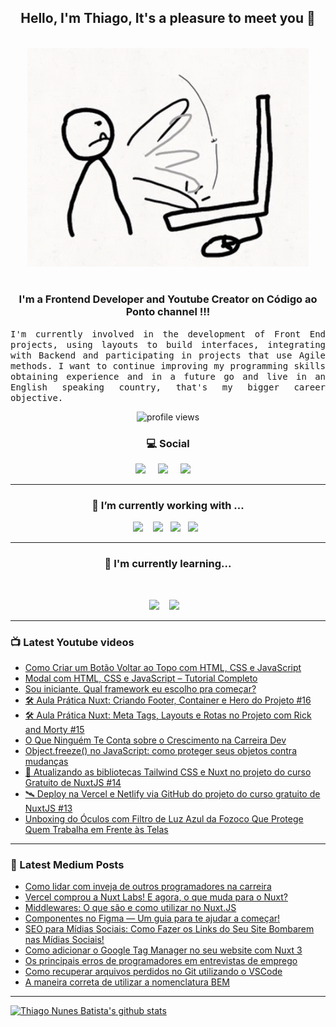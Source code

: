 <h2 align="center">Hello, I'm Thiago, It's a pleasure to meet you 👋</h2>
<p align="center">
<br><img src="https://github.com/thiagonunesbatista/thiagonunesbatista/blob/main/assets/tenor-pc-banging.gif" width="450px"><br><br>
</p>

<h3  align="center">I'm a Frontend Developer and Youtube Creator on Código ao Ponto channel  !!!</h3>

<p align="justify">
<samp>
  I'm currently involved in the development of Front End projects, using layouts to build interfaces, integrating with Backend and participating in projects that use Agile methods. I want to continue improving my programming skills obtaining experience and in a future go  and live in an English speaking country, that's my bigger career objective.<br>

</p>

<p align='center'>
    <img src="https://gpvc.arturio.dev/thiagonunesbatista" alt="profile views">
</p>

<h3  align='center'>💻 Social</h3>

<p align='center'>
  <a href="https://www.youtube.com/channel/UC4CxuzVpVnJfFD1gVjIgyJg"><img src="https://img.shields.io/badge/YouTube-FF0000?style=for-the-badge&logo=youtube&logoColor=white" /></a>&nbsp;&nbsp;&nbsp;&nbsp;
  <a href="https://thiagonunesbatista.medium.com/"><img src="https://img.shields.io/badge/medium-%231DA1F2.svg?&style=for-the-badge&logo=medium&logoColor=white" /></a>&nbsp;&nbsp;&nbsp;&nbsp;
<a href="https://www.linkedin.com/in/thiagonunesbatista"><img src="https://img.shields.io/badge/linkedin-%230077B5.svg?&style=for-the-badge&logo=linkedin&logoColor=white" /></a>&nbsp;&nbsp;&nbsp;&nbsp;
</p>

<hr>
<h3 align='center'>🔭  I’m currently working with ...</h4>

<p align='center'>
    <img  src="https://img.shields.io/badge/React-20232A?style=for-the-badge&logo=react&logoColor=61DAFB" />&nbsp;&nbsp;&nbsp;
   <img src="https://img.shields.io/badge/JavaScript-323330?style=for-the-badge&logo=javascript&logoColor=F7DF1E" />&nbsp;&nbsp;
  <img src="https://img.shields.io/badge/html5%20-%23e34f26.svg?&style=for-the-badge&logo=html5&logoColor=white" />&nbsp;&nbsp;
  <img src="https://img.shields.io/badge/css3%20-%231572B6.svg?&style=for-the-badge&logo=css3&logoColor=white" />&nbsp;&nbsp;
</p>
<hr>

<h3 align='center'> 🌱  I'm currently learning...</h4>
<br>
<p align='center'>
  <img  src="https://img.shields.io/badge/Node%20-%23339933.svg?&style=for-the-badge&logo=node.js&logoColor=white" />&nbsp;&nbsp;&nbsp;
  <img  src="https://img.shields.io/badge/TypeScript-007ACC?style=for-the-badge&logo=typescript&logoColor=white" />&nbsp;&nbsp;&nbsp;
</p>

<hr>

<h3>📺 Latest Youtube videos</h3>

<!-- YOUTUBE:START -->
- [Como Criar um Botão Voltar ao Topo com HTML, CSS e JavaScript](https://www.youtube.com/watch?v=7DtsRVkvBlY)
- [Modal com HTML, CSS e JavaScript – Tutorial Completo](https://www.youtube.com/watch?v=SN4uds2_LjE)
- [Sou iniciante. Qual framework eu escolho pra começar?](https://www.youtube.com/watch?v=hKiCgDfCVog)
- [🛠️ Aula Prática Nuxt: Criando Footer, Container e Hero do Projeto #16](https://www.youtube.com/watch?v=QkaGREVuhRY)
- [🛠️ Aula Prática Nuxt: Meta Tags, Layouts e Rotas no Projeto com Rick and Morty #15](https://www.youtube.com/watch?v=o-Ash8dLrxw)
- [O Que Ninguém Te Conta sobre o Crescimento na Carreira Dev](https://www.youtube.com/watch?v=NJv-BcWelms)
- [Object.freeze&lpar;&rpar; no JavaScript: como proteger seus objetos contra mudanças](https://www.youtube.com/watch?v=E0KUdc8aSZ4)
- [🚀 Atualizando as bibliotecas Tailwind CSS e Nuxt no projeto do curso Gratuito de NuxtJS  #14](https://www.youtube.com/watch?v=8q0QJi8EimE)
- [🛰️ Deploy na Vercel e Netlify via GitHub do projeto do curso gratuito de NuxtJS  #13](https://www.youtube.com/watch?v=PD7kT9GIZpE)
- [Unboxing do Óculos com Filtro de Luz Azul da Fozoco Que Protege Quem Trabalha em Frente às Telas](https://www.youtube.com/shorts/YYYFBIcJVvc)
<!-- YOUTUBE:END -->

<hr>

<h3>📝 Latest Medium Posts</h3>

<!-- BLOG-POST-LIST:START -->
- [Como lidar com inveja de outros programadores na carreira](https://dev.to/codigoaoponto/como-lidar-com-inveja-de-outros-programadores-na-carreira-28mp)
- [Vercel comprou a Nuxt Labs! E agora, o que muda para o Nuxt?](https://dev.to/codigoaoponto/vercel-comprou-a-nuxt-labs-e-agora-o-que-muda-para-o-nuxt-26mk)
- [Middlewares: O que são e como utilizar no Nuxt.JS](https://dev.to/codigoaoponto/middlewares-o-que-sao-e-como-utilizar-no-nuxtjs-4aa5)
- [Componentes no Figma — Um guia para te ajudar a começar!](https://dev.to/codigoaoponto/componentes-no-figma-um-guia-para-te-ajudar-a-comecar-5ep0)
- [SEO para Mídias Sociais: Como Fazer os Links do Seu Site Bombarem nas Mídias Sociais!](https://dev.to/codigoaoponto/seo-para-midias-sociais-como-fazer-os-links-do-seu-site-bombarem-nas-midias-sociais-20c5)
- [Como adicionar o Google Tag Manager no seu website com Nuxt 3](https://dev.to/codigoaoponto/como-adicionar-o-google-tag-manager-no-seu-website-com-nuxt-3-pp7)
- [Os principais erros de programadores em entrevistas de emprego](https://dev.to/codigoaoponto/os-principais-erros-de-programadores-em-entrevistas-de-emprego-1ae9)
- [Como recuperar arquivos perdidos no Git utilizando o VSCode](https://dev.to/codigoaoponto/como-recuperar-arquivos-perdidos-no-git-utilizando-o-vscode-2ec3)
- [A maneira correta de utilizar a nomenclatura BEM](https://dev.to/codigoaoponto/a-maneira-correta-de-utilizar-a-nomenclatura-bem-40l6)
<!-- BLOG-POST-LIST:END -->

<hr>

[![Thiago Nunes Batista's github stats](https://github-readme-stats.vercel.app/api/top-langs/?username=thiagonunesbatista&layout=compact)](https://github.com/thiagonunesbatista)
